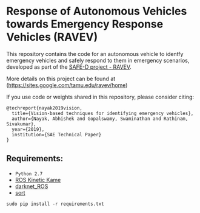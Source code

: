 # Response of Autonomous Vehicles towards Emergency Response Vehicles (RAVEV)

This repository contains the code for an autonomous vehicle to identfy emergency vehicles and safely respond to them in emergency scenarios, developed as part of the [SAFE-D project - RAVEV](https://www.vtti.vt.edu/utc/safe-d/index.php/projects/response-of-autonomous-vehicles-to-emergency-response-vehicles/).

More details on this project can be found at (https://sites.google.com/tamu.edu/ravev/home)

If you use code or weights shared in this repository, please consider citing:
```
@techreport{nayak2019vision,
  title={Vision-based techniques for identifying emergency vehicles},
  author={Nayak, Abhishek and Gopalswamy, Swaminathan and Rathinam, Sivakumar},
  year={2019},
  institution={SAE Technical Paper}
}
```

## Requirements:
- `Python 2.7`
- [ROS Kinetic Kame](https://wiki.ros.org/action/fullsearch/kinetic)
- [darknet_ROS](https://github.com/leggedrobotics/darknet_ros)
- [sort](https://github.com/abewley/sort)
```
sudo pip install -r requirements.txt
```
